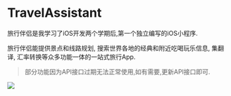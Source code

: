 # TravelAssistant

旅行伴侣是我学习了iOS开发两个学期后,第一个独立编写的iOS小程序.

旅行伴侣能提供景点和线路规划, 搜索世界各地的经典和附近吃喝玩乐信息, 集翻译, 汇率转换等众多功能一体的一站式旅行App.


> 部分功能因为API接口过期无法正常使用,如有需要,更新API接口即可.


![](https://ww2.sinaimg.cn/large/006tNc79gy1fcmiowxdz0j30rs22ljxd.jpg)
